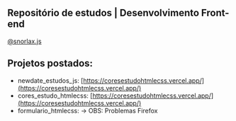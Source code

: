 **Repositório de estudos** | Desenvolvimento Front-end
---
[@snorlax.js](https://www.instagram.com/snorlax.js/)
## Projetos postados:
* newdate_estudos_js: [https://coresestudohtmlecss.vercel.app/](https://coresestudohtmlecss.vercel.app/)
* cores_estudo_htmlecss: [https://coresestudohtmlecss.vercel.app/](https://coresestudohtmlecss.vercel.app/)
* formulario_htmlecss: -> OBS: Problemas Firefox
